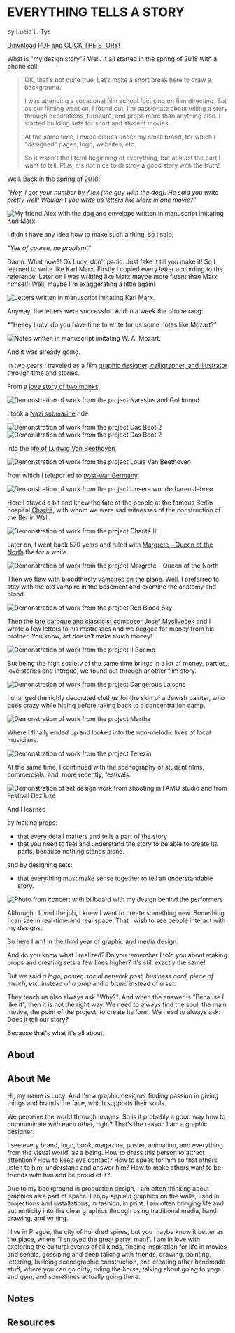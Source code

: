 # EVERYTHING TELLS A STORY

by Lucie L. Tyc

[Download PDF and CLICK THE STORY!](pdf/telling-a-story.pdf)

What is "my design story"? Well. It all started in the spring of 2018 with a phone call:

> OK, that's not quite true. Let’s make a short break here to draw a background.
>
> I was attending a vocational film school focusing on film directing. But as our filming went on, I found out, I'm passionate about telling a story through decorations, furniture, and props more than anything else. I started building sets for short and student movies.
>
> At the same time, I made diaries under my small brand, for which I "designed" pages, logo, websites, etc.
>
> So it wasn't the literal beginning of everything, but at least the part I want to tell. Plus, it's not nice to destroy a good story with the truth!

Well. Back in the spring of 2018!

*"Hey, I got your number by Alex (the guy with the dog). He said you write pretty well! Wouldn't you write us letters like Marx in one movie?”*

![My friend Alex with the dog and envelope written in manuscript imitating Karl Marx.](https://user-images.githubusercontent.com/79570985/150011112-f687962f-c09b-4688-9c3a-107c8aaecc72.jpg)

I didn't have any idea how to make such a thing, so I said:

*"Yes of course, no problem!”*

Damn. What now?! Ok Lucy, don't panic. Just fake it till you make it! So I learned to write like Karl Marx. Firstly I copied every letter according to the reference. Later on I was writting like Marx maybe more fluent than Marx himself! Well, maybe I'm exaggerating a little again!

![Letters written in manuscript imitating Karl Marx.](https://user-images.githubusercontent.com/79570985/150484810-c283ecd2-b6d2-4b69-ad5e-08d4358948b1.jpg)

Anyway, the letters were successful. And in a week the phone rang:

*"Heeey Lucy, do you have time to write for us some notes like Mozart?”

![Notes written in manuscript imitating W. A. Mozart.](https://user-images.githubusercontent.com/79570985/150009166-f559779e-d0cd-4ff0-953b-ac4c9d3af525.jpg)

And it was already going.

In two years I traveled as a film [graphic designer, calligrapher, and illustrator](https://lucietyc.wixsite.com/lucielagerthatyc) through time and stories.

From a [love story of two monks](https://www.imdb.com/title/tt9014656/?ref_=fn_al_tt_2), 

![Demonstration of work from the project Narssius and Goldmund](https://user-images.githubusercontent.com/79570985/150484837-5967e670-e2e2-4d72-be65-3c8030cb661e.jpg)

I took a [Nazi submarine](https://www.imdb.com/title/tt5830254/?ref_=fn_al_tt_3) ride 

![Demonstration of work from the project Das Boot 2](https://user-images.githubusercontent.com/79570985/150484881-e9213de0-5a43-493d-a09f-37b7f9f764d7.jpg)
![Demonstration of work from the project Das Boot 2](https://user-images.githubusercontent.com/79570985/150484887-544cf8cc-34dc-4c00-b73f-dd8f43165a61.jpg)

into the [life of Ludwig Van Beethoven](https://www.imdb.com/title/tt11496350/?ref_=fn_al_tt_1), 

![Demonstration of work from the project Louis Van Beethoven](https://user-images.githubusercontent.com/79570985/150484919-6d1e3498-2d02-457c-b8b4-b06c3646bfe9.jpg)

from which I teleported to [post-war Germany](https://www.imdb.com/title/tt11944132/?ref_=ttmi_tt).  

![Demonstration of work from the project Unsere wunderbaren Jahren](https://user-images.githubusercontent.com/79570985/150502260-60672ca3-8673-4d90-bdfd-3e245744b56e.jpg)


Here I stayed a bit and knew the fate of the people at the famous Berlin hospital [Charité](https://www.imdb.com/title/tt5337806/?ref_=fn_al_tt_1), with whom we were sad witnesses of the construction of the Berlin Wall.

![Demonstration of work from the project Charité III](https://user-images.githubusercontent.com/79570985/150485131-e907d6ec-4ad6-4bb0-b9ea-3e017d8f3165.jpg)

Later on, I went back 570 years and ruled with [Margrete – Queen of the North](https://www.imdb.com/title/tt9308390/?ref_=fn_al_tt_1) the for a while. 

![Demonstration of work from the project Margrete – Queen of the North](https://user-images.githubusercontent.com/79570985/150485239-a9e5f3c3-9645-4dd5-9c51-5b85963ab22e.jpg)

Then we flew with bloodthirsty [vampires on the plane](https://www.imdb.com/title/tt6402468/?ref_=fn_al_tt_1). Well, I preferred to stay with the old vampire in the basement and examine the anatomy and blood. 

![Demonstration of work from the project Red Blood Sky](https://user-images.githubusercontent.com/79570985/150485189-499ca2cb-4354-485a-a068-bc81dfb021c4.jpg)

Then the [late baroque and classicist composer Josef Mysliveček](https://www.imdb.com/title/tt10726774/?ref_=nv_sr_srsg_0) and I wrote a few letters to his mistresses and we begged for money from his brother. You know, art doesn't make much money! 

![Demonstration of work from the project Il Boemo](https://user-images.githubusercontent.com/79570985/150485260-09aab2df-885e-40b9-b952-f5a48d153b09.jpg)

But being the high society of the same time brings in a lot of money, parties, love stories and intrigue, we found out through another film story. 

![Demonstration of work from the project Dangerous Laisons](https://user-images.githubusercontent.com/79570985/150502099-703e8f82-9eae-4fa2-8c0b-e1ff92b68e5a.jpg)

I changed the richly decorated clothes for the skin of a Jewish painter, who goes crazy while hiding before taking back to a concentration camp. 

![Demonstration of work from the project Martha](https://user-images.githubusercontent.com/79570985/150485356-9ee0a526-2cca-47b6-854c-48db24a0d2cc.jpg)

Where I finally ended up and looked into the non-melodic lives of local musicians.

![Demonstration of work from the project Terezín](https://user-images.githubusercontent.com/79570985/150485340-0b6b1223-806b-41b2-add2-0a14995883d8.jpg)

At the same time, I continued with the scenography of student films, commercials, and, more recently, festivals.

![Demonstration of set design work from shooting in FAMU studio and from Festival Deziluze](https://user-images.githubusercontent.com/79570985/150485391-46b04787-9b04-4240-a89d-f93c92a1ae0d.jpg)

And I learned 

by making props:
- that every detail matters and tells a part of the story
- that you need to feel and understand the story to be able to create its parts, because nothing stands alone.

and by designing sets:
- that everything must make sense together to tell an understandable story. 

![Photo from concert with billboard with my design behind the performers](https://user-images.githubusercontent.com/79570985/150485472-70bc2565-a930-4ba6-bd10-48e3a3d88f90.jpg)

Although I loved the job, I knew I want to create something new. Something I can see in real-time and real space. That I wish to see people interact with my designs.

So here I am! In the third year of graphic and media design.

And do you know what I realized? Do you remember I told you about making props and creating sets a few lines higher? it's still exactly the same!

But we said *a logo, poster, social network post, business card, piece of merch, etc.* instead of *a prop* and *a brand* instead of *a set*.

They teach us also always ask "Why?". And when the answer is "Because I like it", then it is not the right way. We need to always find the soul, the main motive, the point of the project, to create its form. We need to always ask: Does it tell our story? 

Because that's what it's all about.


## About

<!-- Add revised short description about text -->

## About Me

Hi, my name is Lucy. And I'm a graphic designer finding passion in giving things and brands the face, which supports their souls.

We perceive the world through images. So is it probably a good way how to communicate with each other, right? That's the reason I am a graphic designer.

I see every brand, logo, book, magazine, poster, animation, and everything from the visual world, as a being. How to dress this person to attract attention? How to keep eye contact? How to speak for him so that others listen to him, understand and answer him? How to make others want to be friends with him and be proud of it?

Due to my background in production design, I am often thinking about graphics as a part of space. I enjoy applied graphics on the walls, used in projections and installations, in fashion, in print. I am often bringing life and authenticity into the clear graphics through using traditional media, hand drawing, and writing. 

I live in Prague, the city of hundred spires, but you maybe know it better as the place, where “I enjoyed the great party, man!”.  I am in love with exploring the cultural events of all kinds, finding inspiration for life in movies and serials, gossiping and deep talking with friends, drawing, painting, lettering, building scenographic construction, and creating other handmade stuff, where you can go dirty, riding the horse, talking about going to yoga and gym, and sometimes actually going there.


## Notes

<!-- Links to preparatory content: mind map, sketches, notes, etc. -->


## Resources

<!-- Links to resources mentioned above -->


